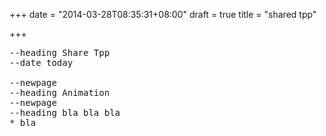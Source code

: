 +++
date = "2014-03-28T08:35:31+08:00"
draft = true
title = "shared tpp"

+++



<pre>
--heading Share Tpp
--date today

--newpage
--heading Animation
--newpage
--heading bla bla bla
* bla
